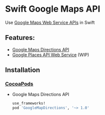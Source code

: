 # Swift Google Maps API
Use [Google Maps Web Service APIs](https://developers.google.com/maps/get-started/#web-service-apis) in Swift

## Features:
- [Google Maps Directions API](https://developers.google.com/maps/documentation/directions/)
- [Google Places API Web Service](https://developers.google.com/places/web-service/) (WIP)

## Installation

### [CocoaPods](http://cocoapods.org)
- Google Maps Directions API

  ```ruby
  use_frameworks!
  pod 'GoogleMapDirections', '~> 1.0'
  ```
